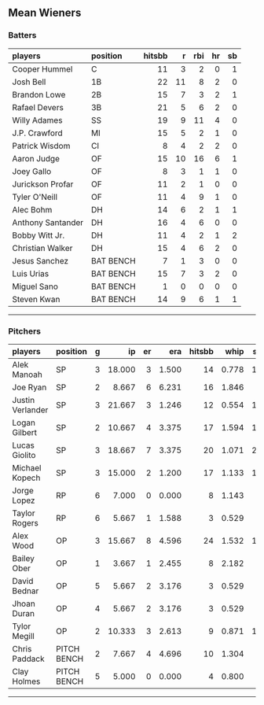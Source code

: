 ## Mean Wieners

### Batters

 
|players           |position  | hitsbb|  r| rbi| hr| sb| 
|:-----------------|:---------|------:|--:|---:|--:|--:| 
|Cooper Hummel     |C         |     11|  3|   2|  0|  1| 
|Josh Bell         |1B        |     22| 11|   8|  2|  0| 
|Brandon Lowe      |2B        |     15|  7|   3|  2|  1| 
|Rafael Devers     |3B        |     21|  5|   6|  2|  0| 
|Willy Adames      |SS        |     19|  9|  11|  4|  0| 
|J.P. Crawford     |MI        |     15|  5|   2|  1|  0| 
|Patrick Wisdom    |CI        |      8|  4|   2|  2|  0| 
|Aaron Judge       |OF        |     15| 10|  16|  6|  1| 
|Joey Gallo        |OF        |      8|  3|   1|  1|  0| 
|Jurickson Profar  |OF        |     11|  2|   1|  0|  0| 
|Tyler O'Neill     |OF        |     11|  4|   9|  1|  0| 
|Alec Bohm         |DH        |     14|  6|   2|  1|  1| 
|Anthony Santander |DH        |     16|  4|   6|  0|  0| 
|Bobby Witt Jr.    |DH        |     11|  4|   2|  1|  2| 
|Christian Walker  |DH        |     15|  4|   6|  2|  0| 
|Jesus Sanchez     |BAT BENCH |      7|  1|   3|  0|  0| 
|Luis Urias        |BAT BENCH |     15|  7|   3|  2|  0| 
|Miguel Sano       |BAT BENCH |      1|  0|   0|  0|  0| 
|Steven Kwan       |BAT BENCH |     14|  9|   6|  1|  1| 


* * *

### Pitchers

 
|players          |position    |  g|     ip| er|   era| hitsbb|  whip| so|  w| sv| 
|:----------------|:-----------|--:|------:|--:|-----:|------:|-----:|--:|--:|--:| 
|Alek Manoah      |SP          |  3| 18.000|  3| 1.500|     14| 0.778| 17|  1|  0| 
|Joe Ryan         |SP          |  2|  8.667|  6| 6.231|     16| 1.846|  6|  0|  0| 
|Justin Verlander |SP          |  3| 21.667|  3| 1.246|     12| 0.554| 16|  3|  0| 
|Logan Gilbert    |SP          |  2| 10.667|  4| 3.375|     17| 1.594| 11|  1|  0| 
|Lucas Giolito    |SP          |  3| 18.667|  7| 3.375|     20| 1.071| 22|  2|  0| 
|Michael Kopech   |SP          |  3| 15.000|  2| 1.200|     17| 1.133| 15|  0|  0| 
|Jorge Lopez      |RP          |  6|  7.000|  0| 0.000|      8| 1.143|  3|  2|  0| 
|Taylor Rogers    |RP          |  6|  5.667|  1| 1.588|      3| 0.529|  6|  0|  6| 
|Alex Wood        |OP          |  3| 15.667|  8| 4.596|     24| 1.532| 14|  1|  0| 
|Bailey Ober      |OP          |  1|  3.667|  1| 2.455|      8| 2.182|  3|  0|  0| 
|David Bednar     |OP          |  5|  5.667|  2| 3.176|      3| 0.529|  9|  0|  2| 
|Jhoan Duran      |OP          |  4|  5.667|  2| 3.176|      3| 0.529|  9|  0|  2| 
|Tylor Megill     |OP          |  2| 10.333|  3| 2.613|      9| 0.871| 14|  1|  0| 
|Chris Paddack    |PITCH BENCH |  2|  7.667|  4| 4.696|     10| 1.304|  7|  1|  0| 
|Clay Holmes      |PITCH BENCH |  5|  5.000|  0| 0.000|      4| 0.800|  4|  3|  0| 


* * *


